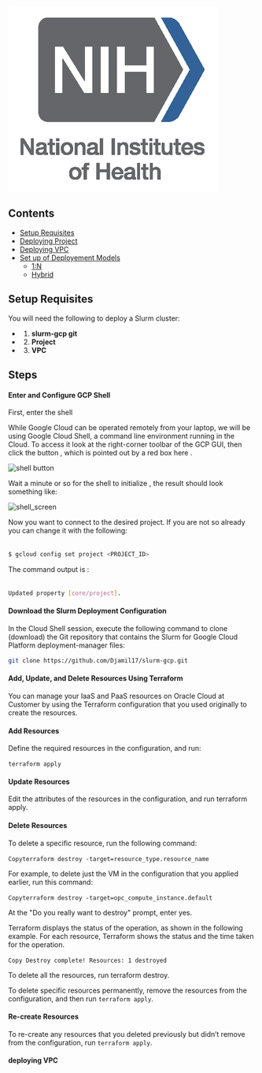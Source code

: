 ![NIH](https://github.com/Djamil17/SLURM_data_pipeline/blob/master/pics/nih-logo.png)

## Contents 
- [Setup Requisites](#Setup-Requisites)
- [Deploying Project](#Project)
- [Deploying VPC](#VPC)
- [Set up of Deployement Models](#Deployement-Models)
  * [1:N](#Definition)
  * [Hybrid](#Definition)


## Setup Requisites 

You will need the following to deploy a Slurm cluster:

* 1. **slurm-gcp git** 
* 2. **Project**
* 3. **VPC** 



## Steps 

#### Enter and Configure GCP Shell 

First, enter the shell 

While Google Cloud can be operated remotely from your laptop, we will be using Google Cloud Shell, a command line environment running in the Cloud. To access it look at the right-corner toolbar of the GCP GUI, then click the button , which is pointed out by a red box here . 

![shell button](https://lh3.googleusercontent.com/SEkKuha3_UnmalYcbfuJvV3IyW84QkhXC6moHxSiuu01Amew60AgAxekonf8MKVkWu_-7LqQ3jvrdjdUrL3oFG9IUgYuB1f5p0OYRONpwtmogd0OMto2FGIRSuzaSCFFeWjulWhT)

Wait a minute or so for the shell to initialize , the result should look something like: 

![shell_screen](https://lh4.googleusercontent.com/QkHNPQKihCmsREufnwE2sBS1sKWXi2vUsKdXA6ijCqEsLwQXK2ngbhJUEda87HGKjh9L1SXiz2FIciMqBAk35v6MVVsTsXQTCehR2-bxAxpjDBbJYxJWlwqAMOJw1uc3QFCvfFqQ)

Now you want to connect to the desired project. If you are not so already you can change it with the following:

```Bash

$ gcloud config set project <PROJECT_ID>

````
The command output is :

```Bash

Updated property [core/project].

```

#### Download the Slurm Deployment Configuration
In the Cloud Shell session, execute the following command to clone (download) the Git repository that contains the Slurm for Google Cloud Platform deployment-manager files:

```Bash
git clone https://github.com/Djamil17/slurm-gcp.git
```

#### Add, Update, and Delete Resources Using Terraform
You can manage your IaaS and PaaS resources on Oracle Cloud at Customer by using the Terraform configuration that you used originally to create the resources.

#### Add Resources

Define the required resources in the configuration, and run:

```terraform apply```

#### Update Resources

Edit the attributes of the resources in the configuration, and run terraform apply.

#### Delete Resources

To delete a specific resource, run the following command:

```Copyterraform destroy -target=resource_type.resource_name```

For example, to delete just the VM in the configuration that you applied earlier, run this command:

```Copyterraform destroy -target=opc_compute_instance.default```

At the "Do you really want to destroy" prompt, enter yes.

Terraform displays the status of the operation, as shown in the following example. For each resource, Terraform shows the status and the time taken for the operation.

```Copy Destroy complete! Resources: 1 destroyed```

To delete all the resources, run terraform destroy.

To delete specific resources permanently, remove the resources from the configuration, and then run ```terraform apply```.

#### Re-create Resources

To re-create any resources that you deleted previously but didn’t remove from the configuration, run ```terraform apply```.






#### deploying VPC 
